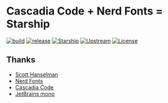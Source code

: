 # Cascadia Code + Nerd Fonts = Starship

[![build](https://github.com/tprasadtp/starship-fonts/workflows/build/badge.svg)](https://github.com/tprasadtp/starship-fonts/actions?query=workflow%3Abuild)
[![release](https://github.com/tprasadtp/starship-fonts/workflows/release/badge.svg)](https://github.com/tprasadtp/starship-fonts/actions?query=workflow%3Arelease)
[![Starship](https://img.shields.io/github/v/release/tprasadtp/starship-fonts?label=starship&labelColor=313131)](https://github.com/tprasadtp/starship-fonts/releases)
[![Upstream](https://img.shields.io/github/v/release/microsoft/cascadia-code?label=upstream&labelColor=313131)](https://github.com/microsoft/cascadia-code/releases/latest)
[![License](https://img.shields.io/badge/license-MIT-orange?labelColor=313131)](https://github.com/tprasadtp/starship-fonts/blob/master/LICENSE)

## Thanks

- [Scott Hanselman](https://www.hanselman.com/blog/PatchingTheNewCascadiaCodeToIncludePowerlineGlyphsAndOtherNerdFontsForTheWindowsTerminal.aspx)
- [Nerd Fonts](https://github.com/ryanoasis/nerd-fonts)
- [Cascadia Code](https://github.com/microsoft/cascadia-code)
- [JetBrains mono](https://jetbrains.com/mono)
